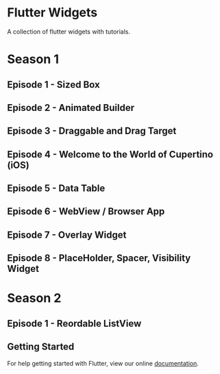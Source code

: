 # Flutter Widgets

A collection of flutter widgets with tutorials.

# Season 1

## Episode 1 - Sized Box

## Episode 2 - Animated Builder

## Episode 3 - Draggable and Drag Target

## Episode 4 - Welcome to the World of Cupertino (iOS)

## Episode 5 - Data Table

## Episode 6 - WebView / Browser App

## Episode 7 - Overlay Widget

## Episode 8 - PlaceHolder, Spacer, Visibility Widget

# Season 2

## Episode 1 - Reordable ListView

## Getting Started

For help getting started with Flutter, view our online
[documentation](https://flutter.io/).
